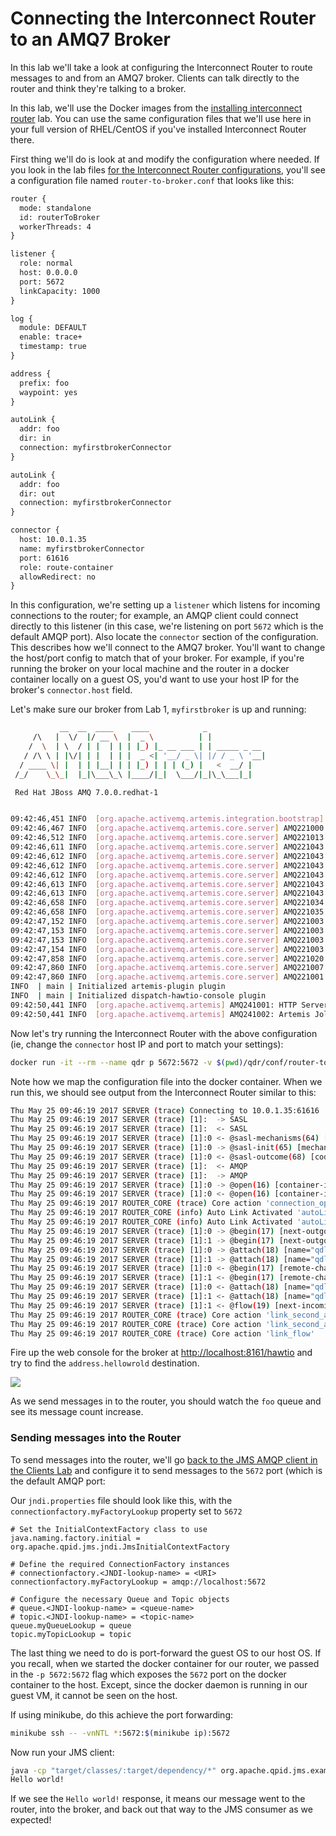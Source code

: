 # Connecting the Interconnect Router to an AMQ7 Broker

In this lab we'll take a look at configuring the Interconnect Router to route messages to and from an AMQ7 broker. Clients can talk directly to the router and think they're talking to a broker.

In this lab, we'll use the Docker images from the [installing interconnect router](./80-install-qdr.md) lab. You can use the same configuration files that we'll use here in your full version of RHEL/CentOS if you've installed Interconnect Router there.

First thing we'll do is look at and modify the configuration where needed. If you look in the lab files [for the Interconnect Router configurations](./qdr/conf), you'll see a configuration file named `router-to-broker.conf` that looks like this:


```xml
router {
  mode: standalone
  id: routerToBroker
  workerThreads: 4
}

listener {
  role: normal
  host: 0.0.0.0
  port: 5672
  linkCapacity: 1000
}

log {
  module: DEFAULT
  enable: trace+
  timestamp: true
}

address {
  prefix: foo
  waypoint: yes
}

autoLink {
  addr: foo
  dir: in
  connection: myfirstbrokerConnector
}

autoLink {
  addr: foo
  dir: out
  connection: myfirstbrokerConnector
}

connector {
  host: 10.0.1.35
  name: myfirstbrokerConnector
  port: 61616
  role: route-container
  allowRedirect: no
}


```

In this configuration, we're setting up a `listener` which listens for incoming connections to the router; for example, an AMQP client could connect directly to this listener (in this case, we're listening on port `5672` which is the default AMQP port). Also locate the `connector` section of the configuration. This describes how we'll connect to the AMQ7 broker. You'll want to change the host/port config to match that of your broker. For example, if you're running the broker on your local machine and the router in a docker container locally on a guest OS, you'd want to use your host IP for the broker's `connector.host` field.

Let's make sure our broker from Lab 1, `myfirstbroker` is up and running:

```bash
           __  __  ____    ____            _
     /\   |  \/  |/ __ \  |  _ \          | |
    /  \  | \  / | |  | | | |_) |_ __ ___ | | _____ _ __
   / /\ \ | |\/| | |  | | |  _ <| '__/ _ \| |/ / _ \ '__|
  / ____ \| |  | | |__| | | |_) | | | (_) |   <  __/ |
 /_/    \_\_|  |_|\___\_\ |____/|_|  \___/|_|\_\___|_|

 Red Hat JBoss AMQ 7.0.0.redhat-1


09:42:46,451 INFO  [org.apache.activemq.artemis.integration.bootstrap] AMQ101000: Starting ActiveMQ Artemis Server
09:42:46,467 INFO  [org.apache.activemq.artemis.core.server] AMQ221000: live Message Broker is starting with configuration Broker Configuration (clustered=false,journalDirectory=./data/journal,bindingsDirectory=./data/bindings,largeMessagesDirectory=./data/large-messages,pagingDirectory=./data/paging)
09:42:46,512 INFO  [org.apache.activemq.artemis.core.server] AMQ221013: Using NIO Journal
09:42:46,611 INFO  [org.apache.activemq.artemis.core.server] AMQ221043: Protocol module found: [artemis-server]. Adding protocol support for: CORE
09:42:46,612 INFO  [org.apache.activemq.artemis.core.server] AMQ221043: Protocol module found: [artemis-amqp-protocol]. Adding protocol support for: AMQP
09:42:46,612 INFO  [org.apache.activemq.artemis.core.server] AMQ221043: Protocol module found: [artemis-hornetq-protocol]. Adding protocol support for: HORNETQ
09:42:46,612 INFO  [org.apache.activemq.artemis.core.server] AMQ221043: Protocol module found: [artemis-mqtt-protocol]. Adding protocol support for: MQTT
09:42:46,613 INFO  [org.apache.activemq.artemis.core.server] AMQ221043: Protocol module found: [artemis-openwire-protocol]. Adding protocol support for: OPENWIRE
09:42:46,613 INFO  [org.apache.activemq.artemis.core.server] AMQ221043: Protocol module found: [artemis-stomp-protocol]. Adding protocol support for: STOMP
09:42:46,658 INFO  [org.apache.activemq.artemis.core.server] AMQ221034: Waiting indefinitely to obtain live lock
09:42:46,658 INFO  [org.apache.activemq.artemis.core.server] AMQ221035: Live Server Obtained live lock
09:42:47,152 INFO  [org.apache.activemq.artemis.core.server] AMQ221003: Deploying queue exampleQueue
09:42:47,153 INFO  [org.apache.activemq.artemis.core.server] AMQ221003: Deploying queue foo
09:42:47,153 INFO  [org.apache.activemq.artemis.core.server] AMQ221003: Deploying queue DLQ
09:42:47,154 INFO  [org.apache.activemq.artemis.core.server] AMQ221003: Deploying queue ExpiryQueue
09:42:47,858 INFO  [org.apache.activemq.artemis.core.server] AMQ221020: Started NIO Acceptor at 0.0.0.0:61616 for protocols [CORE,MQTT,AMQP,STOMP,HORNETQ,OPENWIRE]
09:42:47,860 INFO  [org.apache.activemq.artemis.core.server] AMQ221007: Server is now live
09:42:47,860 INFO  [org.apache.activemq.artemis.core.server] AMQ221001: Apache ActiveMQ Artemis Message Broker version 2.0.0.amq-700005-redhat-1 [0.0.0.0, nodeID=ae7bf278-35c4-11e7-97d9-0a0027000001] 
INFO  | main | Initialized artemis-plugin plugin
INFO  | main | Initialized dispatch-hawtio-console plugin
09:42:50,441 INFO  [org.apache.activemq.artemis] AMQ241001: HTTP Server started at http://localhost:8161
09:42:50,441 INFO  [org.apache.activemq.artemis] AMQ241002: Artemis Jolokia REST API available at http://localhost:8161/jolokia
```

Now let's try running the Interconnect Router with the above configuration (ie, change the `connector` host IP and port to match your settings):

```bash
docker run -it --rm --name qdr p 5672:5672 -v $(pwd)/qdr/conf/router-to-broker.conf:/etc/qpid-dispatch/qdrouterd.conf ceposta/qdr 
```

Note how we map the configuration file into the docker container. When we run this, we should see output from the Interconnect Router similar to this:

```bash
Thu May 25 09:46:19 2017 SERVER (trace) Connecting to 10.0.1.35:61616
Thu May 25 09:46:19 2017 SERVER (trace) [1]:  -> SASL
Thu May 25 09:46:19 2017 SERVER (trace) [1]:  <- SASL
Thu May 25 09:46:19 2017 SERVER (trace) [1]:0 <- @sasl-mechanisms(64) [sasl-server-mechanisms=@PN_SYMBOL[:PLAIN, :ANONYMOUS]]
Thu May 25 09:46:19 2017 SERVER (trace) [1]:0 -> @sasl-init(65) [mechanism=:ANONYMOUS, initial-response=b"anonymous@0993bdacc124"]
Thu May 25 09:46:19 2017 SERVER (trace) [1]:0 <- @sasl-outcome(68) [code=0]
Thu May 25 09:46:19 2017 SERVER (trace) [1]:  <- AMQP
Thu May 25 09:46:19 2017 SERVER (trace) [1]:  -> AMQP
Thu May 25 09:46:19 2017 SERVER (trace) [1]:0 -> @open(16) [container-id="routerToBroker", hostname="10.0.1.35", max-frame-size=16384, channel-max=32767, idle-time-out=8000, offered-capabilities=:"ANONYMOUS-RELAY", properties={:product="qpid-dispatch-router", :version="0.8.0"}]
Thu May 25 09:46:19 2017 SERVER (trace) [1]:0 <- @open(16) [container-id="0.0.0.0", max-frame-size=4294967295, channel-max=65535, idle-time-out=30000, offered-capabilities=@PN_SYMBOL[:"sole-connection-for-container", :"DELAYED_DELIVERY", :"SHARED-SUBS", :"ANONYMOUS-RELAY"], properties={:product="apache-activemq-artemis", :version="2.0.0.amq-700005-redhat-1"}]
Thu May 25 09:46:19 2017 ROUTER_CORE (trace) Core action 'connection_opened'
Thu May 25 09:46:19 2017 ROUTER_CORE (info) Auto Link Activated 'autoLink/0' on connection myfirstbrokerConnector
Thu May 25 09:46:19 2017 ROUTER_CORE (info) Auto Link Activated 'autoLink/1' on connection myfirstbrokerConnector
Thu May 25 09:46:19 2017 SERVER (trace) [1]:0 -> @begin(17) [next-outgoing-id=0, incoming-window=2147483647, outgoing-window=2147483647]
Thu May 25 09:46:19 2017 SERVER (trace) [1]:1 -> @begin(17) [next-outgoing-id=0, incoming-window=2147483647, outgoing-window=2147483647]
Thu May 25 09:46:19 2017 SERVER (trace) [1]:0 -> @attach(18) [name="qdlink.nxYIQdO8Jvut7LX", handle=0, role=true, snd-settle-mode=2, rcv-settle-mode=0, source=@source(40) [address="foo", durable=0, expiry-policy=:"link-detach", timeout=0, dynamic=false], target=@target(41) [durable=0, timeout=0, dynamic=false], initial-delivery-count=0, max-message-size=0]
Thu May 25 09:46:19 2017 SERVER (trace) [1]:1 -> @attach(18) [name="qdlink.NqqnFJ7_SOW_EWu", handle=0, role=false, snd-settle-mode=2, rcv-settle-mode=0, source=@source(40) [durable=0, timeout=0, dynamic=false], target=@target(41) [address="foo", durable=0, expiry-policy=:"link-detach", timeout=0, dynamic=false], initial-delivery-count=0, max-message-size=0]
Thu May 25 09:46:19 2017 SERVER (trace) [1]:0 <- @begin(17) [remote-channel=0, next-outgoing-id=1, incoming-window=2147483647, outgoing-window=2147483647, handle-max=65535]
Thu May 25 09:46:19 2017 SERVER (trace) [1]:1 <- @begin(17) [remote-channel=1, next-outgoing-id=1, incoming-window=2147483647, outgoing-window=2147483647, handle-max=65535]
Thu May 25 09:46:19 2017 SERVER (trace) [1]:0 <- @attach(18) [name="qdlink.nxYIQdO8Jvut7LX", handle=0, role=false, snd-settle-mode=2, rcv-settle-mode=0, source=@source(40) [address="foo", durable=0, expiry-policy=:"link-detach"], target=@target(41) [], incomplete-unsettled=false, initial-delivery-count=0]
Thu May 25 09:46:19 2017 SERVER (trace) [1]:1 <- @attach(18) [name="qdlink.NqqnFJ7_SOW_EWu", handle=0, role=true, snd-settle-mode=2, rcv-settle-mode=0, source=@source(40) [], target=@target(41) [address="foo", durable=0, expiry-policy=:"link-detach"]]
Thu May 25 09:46:19 2017 SERVER (trace) [1]:1 <- @flow(19) [next-incoming-id=0, incoming-window=2147483647, next-outgoing-id=1, outgoing-window=2147483647, handle=0, delivery-count=0, link-credit=1000]
Thu May 25 09:46:19 2017 ROUTER_CORE (trace) Core action 'link_second_attach'
Thu May 25 09:46:19 2017 ROUTER_CORE (trace) Core action 'link_second_attach'
Thu May 25 09:46:19 2017 ROUTER_CORE (trace) Core action 'link_flow'
```

Fire up the web console for the broker at [http://localhost:8161/hawtio](http://localhost:8161/hawtio) and try to find the `address.hellowrold` destination. 

![](images/helloworldaddress.png)

As we send messages in to the router, you should watch the `foo` queue and see its message count increase.

### Sending messages into the Router

To send messages into the router, we'll go [back to the JMS AMQP client in the Clients Lab](./20-clients.md) and configure it to send messages to the `5672` port (which is the default AMQP port:
 
 Our `jndi.properties` file should look like this, with the `connectionfactory.myFactoryLookup` property set to `5672`
 
 ```
 # Set the InitialContextFactory class to use
 java.naming.factory.initial = org.apache.qpid.jms.jndi.JmsInitialContextFactory
 
 # Define the required ConnectionFactory instances
 # connectionfactory.<JNDI-lookup-name> = <URI>
 connectionfactory.myFactoryLookup = amqp://localhost:5672
 
 # Configure the necessary Queue and Topic objects
 # queue.<JNDI-lookup-name> = <queue-name>
 # topic.<JNDI-lookup-name> = <topic-name>
 queue.myQueueLookup = queue
 topic.myTopicLookup = topic
 ```
 
The last thing we need to do is port-forward the guest OS to our host OS. If you recall, when we started the docker container for our router, we passed in the `-p 5672:5672` flag which exposes the `5672` port on the docker container to the host. Except, since the docker daemon is running in our guest VM, it cannot be seen on the host. 
 
If using minikube, do this achieve the port forwarding:

```bash
minikube ssh -- -vnNTL *:5672:$(minikube ip):5672 
```

Now run your JMS client:

```bash
java -cp "target/classes/:target/dependency/*" org.apache.qpid.jms.example.HelloWorld
Hello world!
```

If we see the `Hello world!` response, it means our message went to the router, into the broker, and back out that way to the JMS consumer as we expected! 